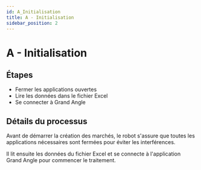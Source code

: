 ```yaml
---
id: A_Initialisation
title: A - Initialisation
sidebar_position: 2
---
```


# A - Initialisation

## Étapes

* Fermer les applications ouvertes
* Lire les données dans le fichier Excel
* Se connecter à Grand Angle

## Détails du processus

Avant de démarrer la création des marchés, le robot s'assure que toutes les applications nécessaires sont fermées pour éviter les interférences.

Il lit ensuite les données du fichier Excel et se connecte à l'application Grand Angle pour commencer le traitement. 